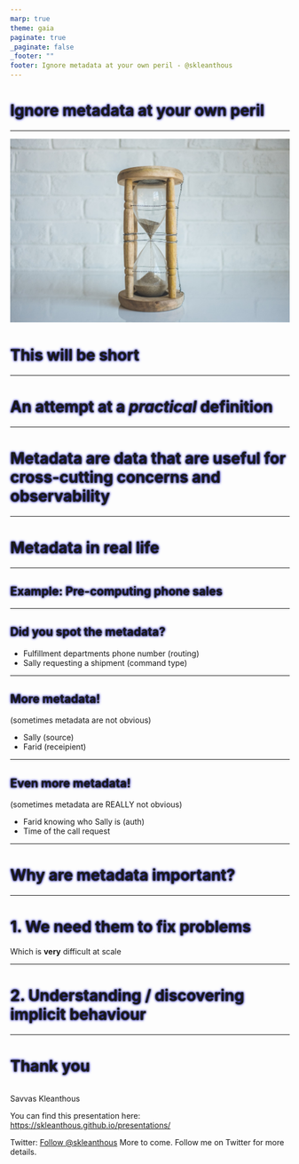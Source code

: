```yaml
---
marp: true
theme: gaia
paginate: true
_paginate: false
_footer: ""
footer: Ignore metadata at your own peril - @skleanthous
---
```


<!-- _class: lead invert -->

# Ignore metadata at your own peril

--- 

<!-- _class: lead invert -->

![bg blur:3px](./images/hourglass.jpg)

# This will be short

<style scoped>
h1,h2,h3 {
  text-shadow: 0 0 3px #000000, 0 0 5px #0000FF;
}
</style>

---

<!-- _class: lead invert -->

# An attempt at a _practical_ definition

---

<!-- _class: lead -->

# Metadata are data that are useful for cross-cutting concerns and observability

<!-- 

Examples:
- Routing
- Authorization
- Debugging
- Sampling
- Throttling (sometimes)

Metadata are NOT supposed to carry data needed for core or supportive domains - those belong in message data. If you need to send a message to a generic domain (send an email to a user), put the data in the event, and not rely on metadata

-->

---

<!-- _class: lead invert -->

# Metadata in real life

---

<!-- _class: lead  -->
## Example: Pre-computing phone sales

<!-- 
- Customer calls sales
- Sally (from sales picks up) and takes the order
- Sally calls fulfillment
- Farid (from fulfillment) picks up
- Sally tells Farid to ship X items to Y location using Z service 
-->
---

## Did you spot the metadata?

- Fulfillment departments phone number (routing)
- Sally requesting a shipment (command type)

---

## More metadata!

(sometimes metadata are not obvious)

- Sally (source)
- Farid (receipient)

---

## Even more metadata!

(sometimes metadata are REALLY not obvious)

- Farid knowing who Sally is (auth)
- Time of the call request

---

<!-- _class: lead invert -->

# Why are metadata important?

---

<!-- _class: lead -->
# 1. We need them to fix problems

Which is **very** difficult at scale

<!-- 

Something goes wrong:
- Who placed the order?
- Who received the request to ship?
- When?
etc.

At the same time:
- Manual inspection is impossible
- Software doesn't have enough "smarts" to discover and fix
- Too many things happen
- Too much implicit info
-->

---

<!-- _class: lead -->

# 2. Understanding / discovering implicit behaviour

<!-- 
Complex systems are complex. Cause-and-effect is lost. Metadata can help us understand what really happens in our systems
-->


<!-- 

Sample uses of metadata:
1. Understand what your system does \ did in response to a request
1. Debug an exception
1. Advanced concurrency
1. Discovering domain
    - How often a user does something
    - Find functionality that is used in quick succession by same user
    - Discover common causes for a particular event


Understanding what happens:
1. Filter based on message name
1. Take random sample
1. Get all events that have the same correlation id as sample

Debug exceptions
1. Get all error events of specified error type (filtering on resource)
1. Take random sample
1. Get all events that have the same correlation id as sample
1. Use event id and causation id to create causal chain
1. Use resource name and version and incoming message to replay what happened in prod
All of these can be fully automated and can result in being able to run locally with right versions, remote data, debugger attached...

Advanced concurrency:
1. Expected version (instead of hash-etag)
1. Check newer events and confirm they're compatible
-->
---

<!-- header: "" -->
<!-- _class: lead invert -->
<!-- _footer: "" -->
# Thank you

``` text

```

Savvas Kleanthous

You can find this presentation here: https://skleanthous.github.io/presentations/

Twitter: <a href="https://twitter.com/skleanthous?ref_src=twsrc%5Etfw" class="twitter-follow-button" data-show-count="false">Follow @skleanthous</a><script async src="https://platform.twitter.com/widgets.js" charset="utf-8"></script>
More to come. Follow me on Twitter for more details.
